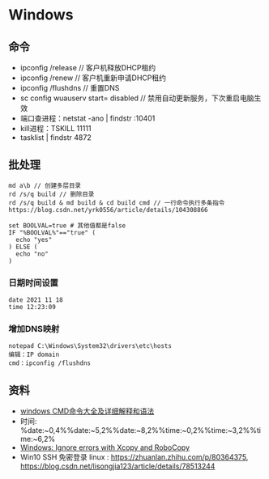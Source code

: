 # Windows

## 命令
* ipconfig /release // 客户机释放DHCP租约
* ipconfig /renew // 客户机重新申请DHCP租约
* ipconfig /flushdns // 重置DNS
* sc config wuauserv start= disabled // 禁用自动更新服务，下次重启电脑生效
* 端口查进程：netstat -ano | findstr :10401
* kill进程：TSKILL 11111
* tasklist | findstr 4872

## 批处理
```
md a\b // 创建多层目录
rd /s/q build // 删除目录
rd /s/q build & md build & cd build cmd // 一行命令执行多条指令 https://blog.csdn.net/yrk0556/article/details/104308866

set BOOLVAL=true # 其他值都是false
IF "%BOOLVAL%"=="true" (
  echo "yes"
) ELSE (
  echo "no"
)
```

### 日期时间设置
```
date 2021 11 18
time 12:23:09
```

### 增加DNS映射
```
notepad C:\Windows\System32\drivers\etc\hosts
编辑：IP domain
cmd：ipconfig /flushdns
```

## 资料
* [windows CMD命令大全及详细解释和语法](http://xstarcd.github.io/wiki/windows/windows_cmd_syntax.html)
* 时间: %date:~0,4%%date:~5,2%%date:~8,2%%time:~0,2%%time:~3,2%%time:~6,2%
* [Windows: Ignore errors with Xcopy and RoboCopy](https://djlab.com/2010/12/windows-ignore-errors-with-xcopy-and-robocopy/)
* Win10 SSH 免密登录 linux : https://zhuanlan.zhihu.com/p/80364375, https://blog.csdn.net/lisongjia123/article/details/78513244
